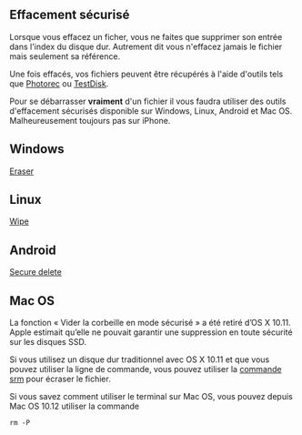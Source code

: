 Effacement sécurisé
-------------------

Lorsque vous effacez un ficher, vous ne faites que supprimer son entrée dans l'index du disque dur. Autrement dit vous n'effacez jamais le fichier mais seulement sa référence.


Une fois effacés, vos fichiers peuvent être récupérés à l'aide d'outils tels que [Photorec](https://www.cgsecurity.org/wiki/PhotoRec) ou [TestDisk](https://www.cgsecurity.org/wiki/TestDisk). 


Pour se débarrasser **vraiment** d'un fichier il vous faudra utiliser des outils d'effacement sécurisés disponible sur Windows, Linux, Android et Mac OS. Malheureusement toujours pas sur iPhone.


Windows
----
[Eraser](https://sourceforge.net/projects/eraser/files/latest/download)


Linux
----
[Wipe](https://linux.die.net/man/1/wipe)


Android
-----
[Secure delete](https://play.google.com/store/apps/details?id=com.peterhohsy.securedelete)


Mac OS
------

La fonction « Vider la corbeille en mode sécurisé » a été retiré d’OS X 10.11. Apple estimait qu’elle ne pouvait garantir une suppression en toute sécurité sur les disques SSD.

Si vous utilisez un disque dur traditionnel avec OS X 10.11 et que vous pouvez utiliser la ligne de commande, vous pouvez utiliser la [commande srm](http://www.macworld.com/article/3005796/operating-systems/how-to-replace-secure-empty-trash-in-os-x-el-capitan.html) pour écraser le fichier.


Si vous savez comment utiliser le terminal sur Mac OS, vous pouvez depuis Mac OS 10.12 utiliser la commande 

    rm -P

